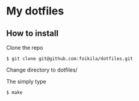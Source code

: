 
# My dotfiles

How to install
--------

Clone the repo

```
$ git clone git@github.com:foikila/dotfiles.git
```

Change directory to dotfiles/

The simply type
```
$ make
```




